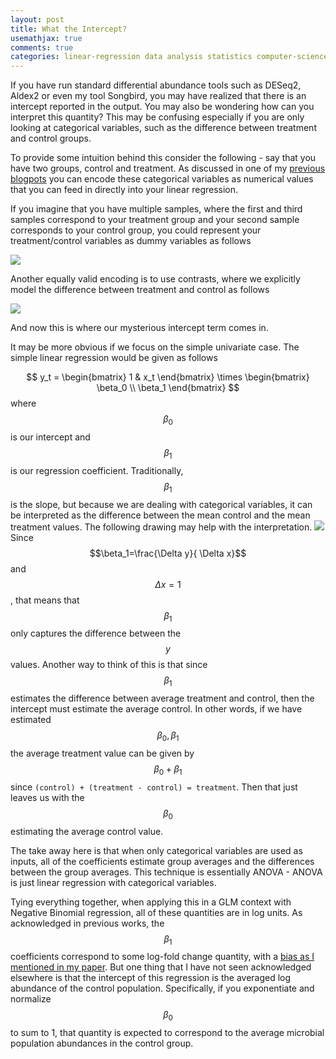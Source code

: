 ```yaml
---
layout: post
title: What the Intercept?
usemathjax: true
comments: true
categories: linear-regression data analysis statistics computer-science data-science
---
```


If you have run standard differential abundance tools such as DESeq2, Aldex2 or even my tool Songbird, you may have realized that there is an intercept reported in the output. You may also be wondering how can you interpret this quantity? This may be confusing especially if you are only looking at categorical variables, such as the difference between treatment and control groups.

To provide some intuition behind this consider the following - say that you have two groups, control and treatment. As discussed in one of my [previous blogpots](http://mortonjt.blogspot.com/2018/05/encoding-design-matrices-in-patsy.html) you can encode these categorical variables as numerical values that you can feed in directly into your linear regression.

If you imagine that you have multiple samples, where the first and third samples correspond to your treatment group and your second sample corresponds to your control group, you could represent your treatment/control variables as dummy variables as follows

![](https://raw.githubusercontent.com/mortonjt/probable-bug-bytes/master/images/dummy.png)

Another equally valid encoding is to use contrasts, where we explicitly model the difference between treatment and control as follows

![](https://raw.githubusercontent.com/mortonjt/probable-bug-bytes/master/images/contrast.png)

And now this is where our mysterious intercept term comes in.

It may be more obvious if we focus on the simple univariate case.  The simple linear regression would be given as follows

$$
y_t = \begin{bmatrix}
1 & x_t
\end{bmatrix} \times
\begin{bmatrix}
\beta_0 \\
\beta_1
\end{bmatrix}
$$
where $$\beta_0$$ is our intercept and $$\beta_1$$ is our regression coefficient. Traditionally, $$\beta_1$$ is the slope, but because we are dealing with categorical variables, it can be interpreted as the difference between the mean control and the mean treatment values. The following drawing may help with the interpretation.
![](https://raw.githubusercontent.com/mortonjt/probable-bug-bytes/master/images/intercept.png)
Since $$\beta_1=\frac{\Delta y}{ \Delta x}$$ and $$\Delta x=1$$, that means that $$\beta_1$$ only captures the difference between the $$y$$ values. Another way to think of this is that since $$\beta_1$$ estimates the difference between average treatment and control, then the intercept must estimate the average control. In other words, if we have estimated $$\beta_0, \beta_1$$ the average treatment value can be given by $$\beta_0 + \beta_1$$ since `(control) + (treatment - control) = treatment`.  Then that just leaves us with the $$\beta_0$$ estimating the average control value.

The take away here is that when only categorical variables are used as inputs, all of the coefficients estimate group averages and the differences between the group averages. This technique is essentially ANOVA - ANOVA is just linear regression with categorical variables.

Tying everything together, when applying this in a GLM context with Negative Binomial regression, all of these quantities are in log units.  As acknowledged in previous works, the $$\beta_1$$ coefficients correspond to some log-fold change quantity, with a [bias as I mentioned in my paper](https://www.nature.com/articles/s41467-019-10656-5).  But one thing that I have not seen acknowledged elsewhere is that the intercept of this regression is the averaged log abundance of the control population. Specifically, if you exponentiate and normalize $$\beta_0$$ to sum to 1, that quantity is expected to correspond to the average microbial population abundances in the control group.




